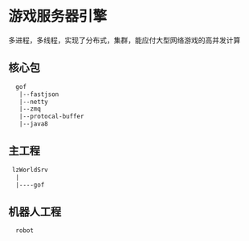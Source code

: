 # 游戏服务器引擎

多进程，多线程，实现了分布式，集群，能应付大型网络游戏的高并发计算
## 核心包
``` xml
  gof
   |--fastjson
   |--netty
   |--zmq
   |--protocal-buffer
   |--java8
```
## 主工程
``` xml
 lzWorldSrv
  |
  |----gof
```
## 机器人工程
``` xml
  robot
```
  
  
  
